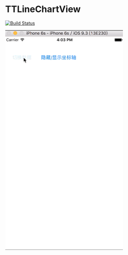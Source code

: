 # TTLineChartView

[![Build Status](https://travis-ci.org/hdu-rtt/TTLineChartView.svg?branch=master)](https://travis-ci.org/hdu-rtt/TTLineChartView)

![image](https://github.com/hdu-rtt/TTLineChartView/blob/master/demo_1.gif)